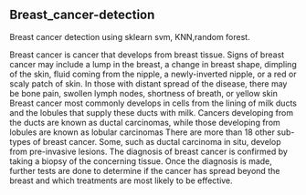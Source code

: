 ## Breast_cancer-detection
Breast cancer detection using sklearn svm, KNN,random forest.

Breast cancer is cancer that develops from breast tissue. Signs of breast cancer 
may include a lump in the breast, a change in breast shape, dimpling of the skin, 
fluid coming from the nipple, a newly-inverted nipple, or a red or scaly patch of 
skin. In those with distant spread of the disease, there may be bone pain, 
swollen lymph nodes, shortness of breath, or yellow skin Breast cancer most 
commonly develops in cells from the lining of milk ducts and the lobules that 
supply these ducts with milk. Cancers developing from the ducts are known as 
ductal carcinomas, while those developing from lobules are known as lobular 
carcinomas There are more than 18 other sub-types of breast cancer. Some, 
such as ductal carcinoma in situ, develop from pre-invasive lesions. The 
diagnosis of breast cancer is confirmed by taking a biopsy of the concerning 
tissue. Once the diagnosis is made, further tests are done to determine if the 
cancer has spread beyond the breast and which treatments are most likely to be 
effective.
